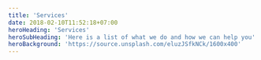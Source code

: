 ```yaml
---
title: 'Services'
date: 2018-02-10T11:52:18+07:00
heroHeading: 'Services'
heroSubHeading: 'Here is a list of what we do and how we can help you'
heroBackground: 'https://source.unsplash.com/eluzJSfkNCk/1600x400'
---
```

